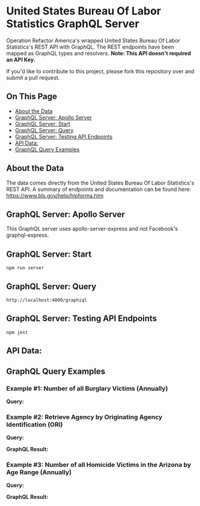 # United States Bureau Of Labor Statistics GraphQL Server
Operation Refactor America's wrapped United States Bureau Of Labor Statistics's REST API with GraphQL. The REST endpoints have been mapped as GraphQL types and resolvers. **Note: This API doesn't required an API Key.**

If you'd like to contribute to this project, please fork this repository over and submit a pull request.

## On This Page
*  [About the Data](#about-the-data)
*  [GraphQL Server: Apollo Server](#graphql-server-apollo-server)
*  [GraphQL Server: Start](#graphql-server-start)
*  [GraphQL Server: Query](#graphql-server-query)
*  [GraphQL Server: Testing API Endpoints](#graphql-server-testing-api-endpoints)
*  [API Data: ](#api-data)
*  [GraphQL Query Examples](#graphql-query-examples)

## About the Data
The data comes directly from the United States Bureau Of Labor Statistics's REST API. A summary of endpoints and documentation can be found here: https://www.bls.gov/help/hlpforma.htm

## GraphQL Server: Apollo Server
This GraphQL server uses apollo-server-express and not Facebook's graphql-express.

## GraphQL Server: Start
    npm run server

## GraphQL Server: Query
    http://localhost:4000/graphiql

## GraphQL Server: Testing API Endpoints
    npm jest

## API Data: 



## GraphQL Query Examples
### Example #1: Number of all Burglary Victims (Annually)
**Query:**




### Example #2: Retrieve Agency by Originating Agency Identification (ORI)
**Query:**



**GraphQL Result:**




### Example #3: Number of all Homicide Victims in the Arizona by Age Range (Annually)
**Query:**



**GraphQL Result:**

